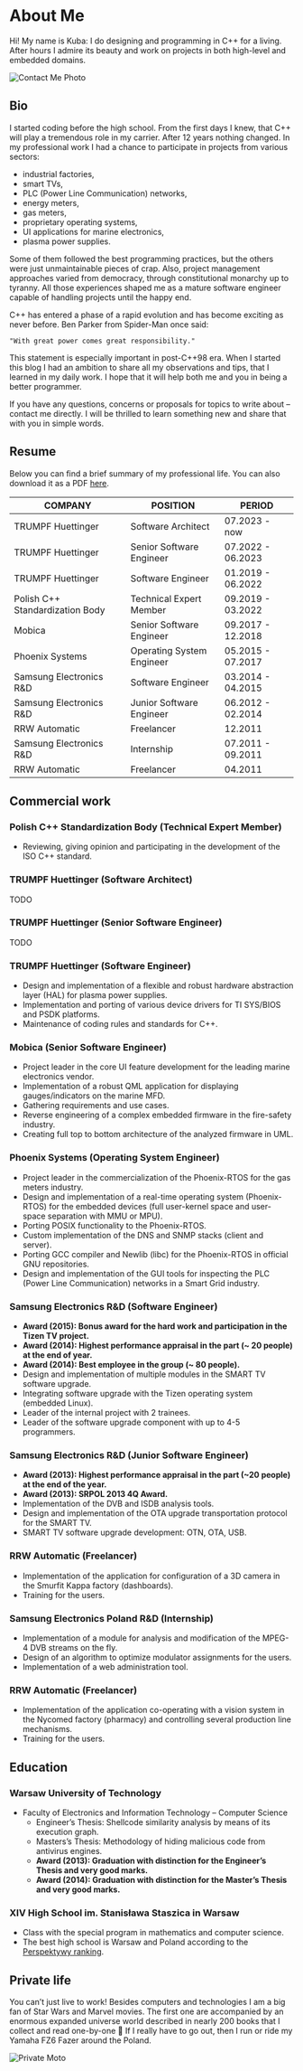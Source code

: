 # About Me

Hi! My name is Kuba: I do designing and programming in C++ for a living. After hours I admire its beauty and work on
projects in both high-level and embedded domains.

![Contact Me Photo][casual-photo-sofa]

## Bio

I started coding before the high school. From the first days I knew, that C++ will play a tremendous role in my carrier.
After 12 years nothing changed. In my professional work I had a chance to participate in projects from various sectors:

- industrial factories,
- smart TVs,
- PLC (Power Line Communication) networks,
- energy meters,
- gas meters,
- proprietary operating systems,
- UI applications for marine electronics,
- plasma power supplies.

Some of them followed the best programming practices, but the others were just unmaintainable pieces of crap. Also,
project management approaches varied from democracy, through constitutional monarchy up to tyranny. All those
experiences shaped me as a mature software engineer capable of handling projects until the happy end.

C++ has entered a phase of a rapid evolution and has become exciting as never before. Ben Parker from Spider-Man once
said:

    "With great power comes great responsibility."

This statement is especially important in post-C++98 era. When I started this blog I had an ambition to share all my
observations and tips, that I learned in my daily work. I hope that it will help both me and you in being a better
programmer.

If you have any questions, concerns or proposals for topics to write about – contact me directly. I will be thrilled to
learn something new and share that with you in simple words.

## Resume

Below you can find a brief summary of my professional life. You can also download it as a PDF [here][cv].

| COMPANY                         | POSITION                  | PERIOD            |
| ------------------------------- | ------------------------- | ----------------- |
| TRUMPF Huettinger               | Software Architect        | 07.2023 - now     |
| TRUMPF Huettinger               | Senior Software Engineer  | 07.2022 - 06.2023 |
| TRUMPF Huettinger               | Software Engineer         | 01.2019 - 06.2022 |
| Polish C++ Standardization Body | Technical Expert Member   | 09.2019 - 03.2022 |
| Mobica                          | Senior Software Engineer  | 09.2017 - 12.2018 |
| Phoenix Systems                 | Operating System Engineer | 05.2015 - 07.2017 |
| Samsung Electronics R&D         | Software Engineer         | 03.2014 - 04.2015 |
| Samsung Electronics R&D         | Junior Software Engineer  | 06.2012 - 02.2014 |
| RRW Automatic                   | Freelancer                | 12.2011           |
| Samsung Electronics R&D         | Internship                | 07.2011 - 09.2011 |
| RRW Automatic                   | Freelancer                | 04.2011           |

## Commercial work

### Polish C++ Standardization Body (Technical Expert Member)

- Reviewing, giving opinion and participating in the development of the ISO C++ standard.

### TRUMPF Huettinger (Software Architect)

TODO

### TRUMPF Huettinger (Senior Software Engineer)

TODO

### TRUMPF Huettinger (Software Engineer)

- Design and implementation of a flexible and robust hardware abstraction layer (HAL) for plasma power supplies.
- Implementation and porting of various device drivers for TI SYS/BIOS and PSDK platforms.
- Maintenance of coding rules and standards for C++.

### Mobica (Senior Software Engineer)

- Project leader in the core UI feature development for the leading marine electronics vendor.
- Implementation of a robust QML application for displaying gauges/indicators on the marine MFD.
- Gathering requirements and use cases.
- Reverse engineering of a complex embedded firmware in the fire-safety industry.
- Creating full top to bottom architecture of the analyzed firmware in UML.

### Phoenix Systems (Operating System Engineer)

- Project leader in the commercialization of the Phoenix-RTOS for the gas meters industry.
- Design and implementation of a real-time operating system (Phoenix-RTOS) for the embedded devices (full user-kernel
  space and user-space separation with MMU or MPU).
- Porting POSIX functionality to the Phoenix-RTOS.
- Custom implementation of the DNS and SNMP stacks (client and server).
- Porting GCC compiler and Newlib (libc) for the Phoenix-RTOS in official GNU repositories.
- Design and implementation of the GUI tools for inspecting the PLC (Power Line Communication) networks in a Smart Grid
  industry.

### Samsung Electronics R&D (Software Engineer)

- **Award (2015): Bonus award for the hard work and participation in the Tizen TV project.**
- **Award (2014): Highest performance appraisal in the part (~ 20 people) at the end of year.**
- **Award (2014): Best employee in the group (~ 80 people).**
- Design and implementation of multiple modules in the SMART TV software upgrade.
- Integrating software upgrade with the Tizen operating system (embedded Linux).
- Leader of the internal project with 2 trainees.
- Leader of the software upgrade component with up to 4-5 programmers.

### Samsung Electronics R&D (Junior Software Engineer)

- **Award (2013): Highest performance appraisal in the part (~20 people) at the end of the year.**
- **Award (2013): SRPOL 2013 4Q Award.**
- Implementation of the DVB and ISDB analysis tools.
- Design and implementation of the OTA upgrade transportation protocol for the SMART TV.
- SMART TV software upgrade development: OTN, OTA, USB.

### RRW Automatic (Freelancer)

- Implementation of the application for configuration of a 3D camera in the Smurfit Kappa factory (dashboards).
- Training for the users.

### Samsung Electronics Poland R&D (Internship)

- Implementation of a module for analysis and modification of the MPEG-4 DVB streams on the fly.
- Design of an algorithm to optimize modulator assignments for the users.
- Implementation of a web administration tool.

### RRW Automatic (Freelancer)

- Implementation of the application co-operating with a vision system in the Nycomed factory (pharmacy) and controlling
  several production line mechanisms.
- Training for the users.

## Education

### Warsaw University of Technology

- Faculty of Electronics and Information Technology – Computer Science
  - Engineer’s Thesis: Shellcode similarity analysis by means of its execution graph.
  - Masters’s Thesis: Methodology of hiding malicious code from antivirus engines.
  - **Award (2013): Graduation with distinction for the Engineer’s Thesis and very good marks.**
  - **Award (2014): Graduation with distinction for the Master’s Thesis and very good marks.**

### XIV High School im. Stanisława Staszica in Warsaw

- Class with the special program in mathematics and computer science.
- The best high school is Warsaw and Poland according to the [Perspektywy ranking][perspektywy-ranking].

## Private life

You can’t just live to work! Besides computers and technologies I am a big fan of Star Wars and Marvel movies. The first
one are accompanied by an enormous expanded universe world described in nearly 200 books that I collect and read
one-by-one 🙂 If I really have to go out, then I run or ride my Yamaha FZ6 Fazer around the Poland.

![Private Moto][casual-photo-moto]

<!-- links -->

[casual-photo-sofa]: assets/casual_photo_sofa.png
[cv]: /cv
[perspektywy-ranking]: http://licea.perspektywy.pl
[casual-photo-moto]: assets/casual_photo_moto.png
